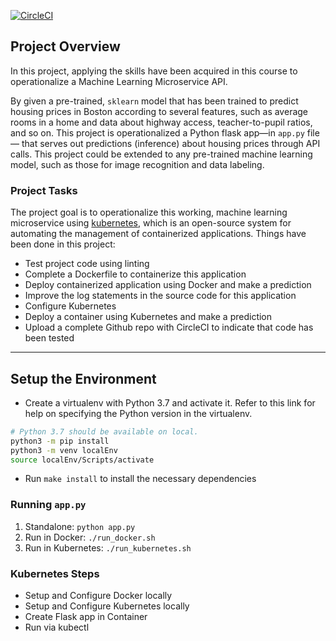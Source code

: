 [![CircleCI](https://circleci.com/gh/DanhTPT97/Cloud-Devops-project4.svg?style=svg)](https://app.circleci.com/pipelines/github/DanhTPT97)

## Project Overview

In this project, applying the skills have been acquired in this course to operationalize a Machine Learning Microservice API. 

By given a pre-trained, `sklearn` model that has been trained to predict housing prices in Boston according to several features, such as average rooms in a home and data about highway access, teacher-to-pupil ratios, and so on. This project is operationalized a Python flask app—in `app.py` file — that serves out predictions (inference) about housing prices through API calls. This project could be extended to any pre-trained machine learning model, such as those for image recognition and data labeling.

### Project Tasks

The project goal is to operationalize this working, machine learning microservice using [kubernetes](https://kubernetes.io/), which is an open-source system for automating the management of containerized applications. 
Things have been done in this project:
* Test project code using linting
* Complete a Dockerfile to containerize this application
* Deploy containerized application using Docker and make a prediction
* Improve the log statements in the source code for this application
* Configure Kubernetes
* Deploy a container using Kubernetes and make a prediction
* Upload a complete Github repo with CircleCI to indicate that code has been tested
---

## Setup the Environment

* Create a virtualenv with Python 3.7 and activate it. Refer to this link for help on specifying the Python version in the virtualenv. 

```bash
# Python 3.7 should be available on local. 
python3 -m pip install
python3 -m venv localEnv
source localEnv/Scripts/activate
```
* Run `make install` to install the necessary dependencies

### Running `app.py`

1. Standalone:  `python app.py`
2. Run in Docker:  `./run_docker.sh`
3. Run in Kubernetes:  `./run_kubernetes.sh`

### Kubernetes Steps

* Setup and Configure Docker locally
* Setup and Configure Kubernetes locally
* Create Flask app in Container
* Run via kubectl
